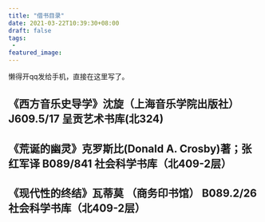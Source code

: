 ```yaml
---
title: "借书目录"
date: 2021-03-22T10:39:30+08:00
draft: false
tags:
 - 
featured_image:
---
```

懒得开qq发给手机，直接在这里写了。
## 《西方音乐史导学》沈旋（上海音乐学院出版社） J609.5/17 呈贡艺术书库(北324) 
## 《荒诞的幽灵》克罗斯比(Donald A. Crosby)著；张红军译  B089/841 社会科学书库（北409-2层） 
## 《现代性的终结》瓦蒂莫 （商务印书馆） B089.2/26 社会科学书库（北409-2层） 